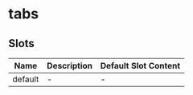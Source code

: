 # tabs

## Slots

<!-- @vuese:tabs:slots:start -->
|Name|Description|Default Slot Content|
|---|---|---|
|default|-|-|

<!-- @vuese:tabs:slots:end -->


